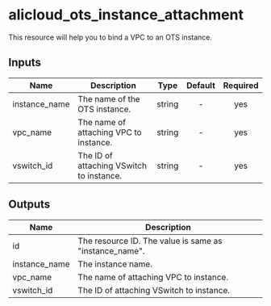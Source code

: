 # alicloud_ots_instance_attachment
This resource will help you to bind a VPC to an OTS instance.

## Inputs

| Name | Description | Type | Default | Required |
|------|-------------|:----:|:-----:|:-----:|
| instance_name | The name of the OTS instance. | string | - | yes |
| vpc_name | The name of attaching VPC to instance. | string | - | yes |
| vswitch_id | The ID of attaching VSwitch to instance. | string | - | yes | 


## Outputs

| Name | Description |
|------|-------------|
| id | The resource ID. The value is same as "instance_name". |
| instance_name | The instance name. |
| vpc_name | The name of attaching VPC to instance. |
| vswitch_id | The ID of attaching VSwitch to instance. |

